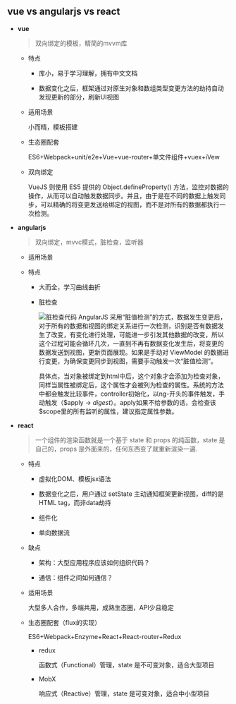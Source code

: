 ## vue vs angularjs vs react

* **vue**

  > 双向绑定的模板，精简的mvvm库

  - 特点

    + 库小，易于学习理解，拥有中文文档

    + 数据变化之后，框架通过对原生对象和数组类型变更方法的劫持自动发现更新的部分，刷新UI视图

  - 适用场景

    小而精，模板搭建

  - 生态圈配套

    ES6+Webpack+unit/e2e+Vue+vue-router+单文件组件+vuex+iVew

  - 双向绑定

    VueJS 则使用 ES5 提供的 Object.defineProperty() 方法，监控对数据的操作，从而可以自动触发数据同步。并且，由于是在不同的数据上触发同步，可以精确的将变更发送给绑定的视图，而不是对所有的数据都执行一次检测。

* **angularjs**

  > 双向绑定，mvvc模式，脏检查，监听器

  - 适用场景

  - 特点

    + 大而全，学习曲线曲折

    + 脏检查

      ![脏检查代码](./images/digest.png)
      AngularJS 采用“脏值检测”的方式，数据发生变更后，对于所有的数据和视图的绑定关系进行一次检测，识别是否有数据发生了改变，有变化进行处理，可能进一步引发其他数据的改变，所以这个过程可能会循环几次，一直到不再有数据变化发生后，将变更的数据发送到视图，更新页面展现。如果是手动对 ViewModel 的数据进行变更，为确保变更同步到视图，需要手动触发一次“脏值检测”。

      具体点，当对象被绑定到html中后，这个对象才会添加为检查对象，同样当属性被绑定后，这个属性才会被列为检查的属性。系统的方法中都会触发比较事件，controller初始化，以ng-开头的事件触发，手动触发（$apply -> $digest）。$apply如果不给参数的话，会检查该$scope里的所有监听的属性，建议指定属性参数。

* **react**

  > 一个组件的渲染函数就是一个基于 state 和 props 的纯函数，state 是自己的，props 是外面来的，任何东西变了就重新渲染一遍.

  - 特点

    + 虚拟化DOM、模板jsx语法

    + 数据变化之后，用户通过 setState 主动通知框架更新视图，diff的是HTML tag，而非data劫持

    + 组件化

    + 单向数据流

  - 缺点

    + 架构：大型应用程序应该如何组织代码？

    + 通信：组件之间如何通信？

  - 适用场景

    大型多人合作，多端共用，成熟生态圈，API少且稳定

  - 生态圈配套（flux的实现）

    ES6+Webpack+Enzyme+React+React-router+Redux

    + redux

      函数式（Functional）管理，state 是不可变对象，适合大型项目

    + MobX

      响应式（Reactive）管理，state 是可变对象，适合中小型项目
